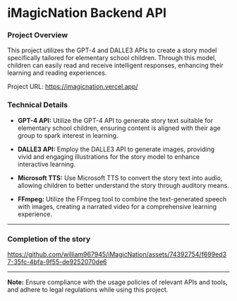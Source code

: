 # iMagicNation Backend API
### Project Overview

This project utilizes the GPT-4 and DALLE3 APIs to create a story model specifically tailored for elementary school children. Through this model, children can easily read and receive intelligent responses, enhancing their learning and reading experiences.

Project URL: https://imagicnation.vercel.app/

### Technical Details

- **GPT-4 API:** Utilize the GPT-4 API to generate story text suitable for elementary school children, ensuring content is aligned with their age group to spark interest in learning.

- **DALLE3 API:** Employ the DALLE3 API to generate images, providing vivid and engaging illustrations for the story model to enhance interactive learning.

- **Microsoft TTS:** Use Microsoft TTS to convert the story text into audio, allowing children to better understand the story through auditory means.

- **FFmpeg:** Utilize the FFmpeg tool to combine the text-generated speech with images, creating a narrated video for a comprehensive learning experience.


---
### Completion of the story 
https://github.com/william967945/iMagicNation/assets/74392754/f699ed37-35fc-4bfa-9f55-de9252070de6


---
**Note:** Ensure compliance with the usage policies of relevant APIs and tools, and adhere to legal regulations while using this project.
